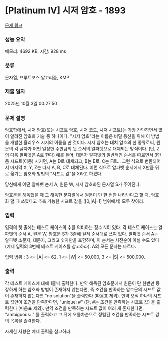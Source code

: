 # [Platinum IV] 시저 암호 - 1893 

[문제 링크](https://www.acmicpc.net/problem/1893) 

### 성능 요약

메모리: 4692 KB, 시간: 928 ms

### 분류

문자열, 브루트포스 알고리즘, KMP

### 제출 일자

2025년 10월 3일 00:27:50

### 문제 설명

<p>암호학에서, 시저 암호(또는 시프트 암호, 시저 코드, 시저 시프트)는 가장 간단하면서 많이 알려진 암호화 기술 중 하나이다. "시저 암호"라는 이름은 비밀 통신을 위해 이 방법을 개발한 율리우스 시저의 이름을 딴 것이다. 시저 암호는 대치 암호의 한 종류로써, 원문의 각 글자가 어떤 일정한 수만큼의 뒷 순서의 알파벳으로 대체되는 방식이다. (단, Z의 다음 알파벳은 A로 한다) 예를 들어, 대문자 알파벳의 일반적인 순서를 따르면서 3만큼 시프트(이동) 시키면, A는 D로 대체되고, B는 E로, C는 F로... 그런 식으로 변환되어서 마지막 X, Y, Z는 다시 A, B, C로 대체된다. 이런 식으로 알파벳 순서에서 X만큼 뒤로 옮기는 암호화 방법의 "시프트 값"을 X라고 하겠다.</p>

<p>당신에게 어떤 알파벳 순서 A, 원문 W, 시저 암호화된 문자열 S가 주어진다.</p>

<p>암호문을 해독했을 때 그 해독한 문자열에서 원문이 단 한 번만 나타난다고 할 때, 암호화 할 때 쓰였다고 추측 가능한 시프트 값을 ([0,|A|-1] 범위에서) 모두 찾아라.</p>

### 입력 

 <p>입력의 첫 줄에는 테스트 케이스의 수를 의미하는 정수 N이 있다. 각 테스트 케이스는 알파벳의 순서 A, 원문 W, 암호문 S가 3줄에 걸쳐 순서대로 쓰여 있다. 알파벳 순서 A는 알파벳 소문자, 대문자, 그리고 숫자만을 포함하며, 이 순서는 사전순이 아닐 수도 있다 (예제 입력의 3번째 테스트 케이스를 참고하라). A의 모든 문자는 다르다.</p>

<p>입력 범위 : 3 <= |A| <= 62, 1 <= |W| <= 50,000, 3 <= |S| <= 500,000.</p>

### 출력 

 <p>각 테스트 케이스에 대해 1줄씩 출력한다. 만약 해독된 암호문에서 원문이 단 한번만 등장하게 하는 암호화 방법이 존재하지 않는다면, 즉 조건을 만족하는 암호문의 시프트 값이 존재하지 않는다면 "no solution"을 출력한다 (따옴표 제외). 만약 오직 하나의 시프트 값만이 조건을 만족한다면, "unique: #" (단, #는 조건을 만족하는 시프트 값) 을 출력한다 (따옴표 제외). 만약 조건을 만족하는 시프트 값이 여러 개 존재한다면, "ambiguous: " 를 출력하고 그 뒤에 오름차순으로 정렬된 조건을 만족하는 시프트 값의 목록을 출력한다.</p>

<p>자세한 사항은 예제 출력을 참고하라.</p>

